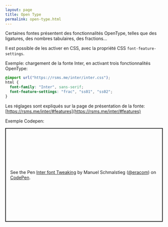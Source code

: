 ```yaml
---
layout: page
title: Open Type
permalink: open-type.html
---
```


Certaines fontes présentent des fonctionnalités OpenType, telles que des ligatures, des nombres tabulaires, des fractions...

Il est possible de les activer en CSS, avec la propriété CSS `font-feature-settings`.

Exemple: chargement de la fonte Inter, en activant trois fonctionnalités OpenType:

```css
@import url("https://rsms.me/inter/inter.css");
html {
  font-family: "Inter", sans-serif;
  font-feature-settings: "frac", "ss01", "ss02";
}
```

Les réglages sont expliqués sur la page de présentation de la fonte: 
[https://rsms.me/inter/#features](https://rsms.me/inter/#features)

Exemple Codepen:

<p class="codepen" data-height="300" data-default-tab="html,result" data-slug-hash="yLjYjqd" data-user="eracom" style="height: 300px; box-sizing: border-box; display: flex; align-items: center; justify-content: center; border: 2px solid; margin: 1em 0; padding: 1em;">
  <span>See the Pen <a href="https://codepen.io/eracom/pen/yLjYjqd">
  Inter font Tweaking</a> by Manuel Schmalstieg (<a href="https://codepen.io/eracom">@eracom</a>)
  on <a href="https://codepen.io">CodePen</a>.</span>
</p>



